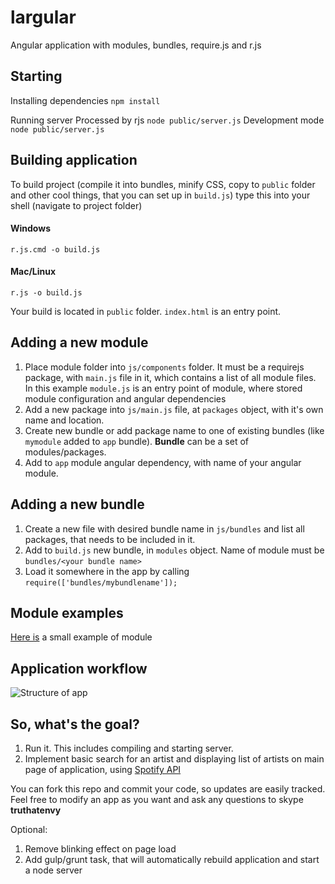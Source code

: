largular
========

Angular application with modules, bundles, require.js and r.js

## Starting

Installing dependencies
`npm install`

Running server
Processed by rjs `node public/server.js`
Development mode `node public/server.js`


## Building application

To build project (compile it into bundles, minify CSS, copy to `public` folder and other cool things, that you can set up in `build.js`) type this into your shell (navigate to project folder)

#### Windows
`r.js.cmd -o build.js`

#### Mac/Linux
`r.js -o build.js`

Your build is located in `public` folder. 
`index.html` is an entry point.


## Adding a new module

1. Place module folder into `js/components` folder. It must be a requirejs package, with `main.js` file in it, which contains a list of all module files. In this example `module.js` is an entry point of module, where stored module configuration and angular dependencies
2. Add a new package into `js/main.js` file, at `packages` object, with it's own name and location.
3. Create new bundle or add package name to one of existing bundles (like `mymodule` added to `app` bundle). **Bundle** can be a set of modules/packages.
4. Add to `app` module angular dependency, with name of your angular module.


## Adding a new bundle

1. Create a new file with desired bundle name in `js/bundles` and list all packages, that needs to be included in it.
2. Add to `build.js` new bundle, in `modules` object. Name of module must be `bundles/<your bundle name>`
3. Load it somewhere in the app by calling `require(['bundles/mybundlename']);`

## Module examples

[Here is](https://github.com/traa/largular/tree/master/js/components/mymodule) a small example of module

## Application workflow

![Structure of app](http://funkyimg.com/i/KskZ.png)

## So, what's the goal?

1. Run it. This includes compiling and starting server.
2. Implement basic search for an artist and displaying list of artists on main page of application, using [Spotify API](https://developer.spotify.com/web-api/search-item/)

You can fork this repo and commit your code, so updates are easily tracked.
Feel free to modify an app as you want and ask any questions to skype **truthatenvy**

Optional:
1. Remove blinking effect on page load
2. Add gulp/grunt task, that will automatically rebuild application and start a node server 